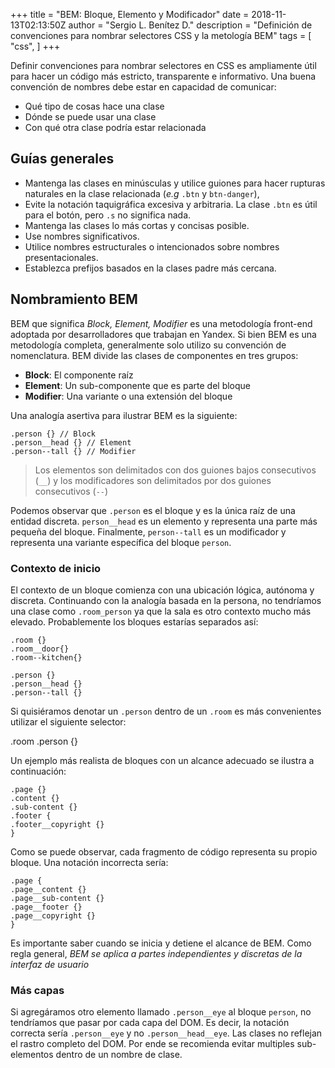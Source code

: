 +++
title = "BEM: Bloque, Elemento y Modificador"
date = 2018-11-13T02:13:50Z
author = "Sergio L. Benítez D."
description = "Definición de convenciones para nombrar selectores CSS y la metología BEM"
tags = [
    "css",
]
+++

Definir convenciones para nombrar selectores en CSS es ampliamente útil para hacer un código más estricto, transparente e informativo. Una buena convención de nombres debe estar en capacidad de comunicar:

+ Qué tipo de cosas hace una clase
+ Dónde se puede usar una clase
+ Con qué otra clase podría estar relacionada

## Guías generales
+ Mantenga las clases en minúsculas y utilice guiones para hacer rupturas naturales en la clase relacionada (_e.g_ `.btn` y `btn-danger`),
+ Evite la notación taquigráfica excesiva y arbitraria. La clase `.btn` es útil para el botón, pero `.s` no significa nada.
+ Mantenga las clases lo más cortas y concisas posible.
+ Use nombres significativos.
+ Utilice nombres estructurales o intencionados sobre nombres presentacionales.
+ Establezca prefijos basados en la clases padre más cercana.

## Nombramiento BEM
BEM que significa _Block, Element, Modifier_ es una metodología front-end adoptada por desarrolladores que trabajan en Yandex. Si bien BEM es una metodología completa, generalmente solo utilizo su convención de nomenclatura. BEM divide las clases de componentes en tres grupos:

+ **Block**: El componente raíz
+ **Element**: Un sub-componente que es parte del bloque
+ **Modifier**: Una variante o una extensión del bloque

Una analogía asertiva para ilustrar BEM es la siguiente:

```
.person {} // Block
.person__head {} // Element
.person--tall {} // Modifier
```
> Los elementos son delimitados con dos guiones bajos consecutivos (`__`) y los modificadores son delimitados por dos guiones consecutivos (`--`)

Podemos observar que `.person` es el bloque y es la única raíz de una entidad discreta. `person__head` es un elemento y representa una parte más pequeña del bloque. Finalmente, `person--tall` es un modificador y representa una variante específica del bloque `person`.

### Contexto de inicio

El contexto de un bloque comienza con una ubicación lógica, autónoma y discreta. Continuando con la analogía basada en la persona, no tendríamos una clase como `.room_person` ya que la sala es otro contexto mucho más elevado. Probablemente los bloques estarías separados así:

```
.room {}
.room__door{}
.room--kitchen{}

.person {}
.person__head {}
.person--tall {}
```

Si quisiéramos denotar un `.person` dentro de un `.room` es más convenientes utilizar el siguiente selector:

  .room .person {}

Un ejemplo más realista de bloques con un alcance adecuado se ilustra a continuación:

```
.page {}
.content {}
.sub-content {}
.footer {
.footer__copyright {}
}
```

Como se puede observar, cada fragmento de código representa su propio bloque. Una notación incorrecta sería:

```
.page {
.page__content {}
.page__sub-content {}
.page__footer {}
.page__copyright {}
}
```

Es importante saber cuando se inicia y detiene el alcance de BEM. Como regla general, _BEM se aplica a partes independientes y discretas de la interfaz de usuario_

### Más capas

Si agregáramos otro elemento llamado `.person__eye` al bloque `person`, no tendríamos que pasar por cada capa del DOM. Es decir, la notación correcta sería `.person__eye` y no `.person__head__eye`. Las clases no reflejan el rastro completo del DOM. Por ende se recomienda evitar multiples sub-elementos dentro de un nombre de clase.
